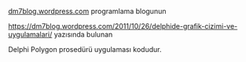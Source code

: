 [dm7blog.wordpress.com](http://dm7blog.wordpress.com) programlama blogunun

https://dm7blog.wordpress.com/2011/10/26/delphide-grafik-cizimi-ve-uygulamalari/ yazısında bulunan 

Delphi Polygon prosedürü uygulaması kodudur.
